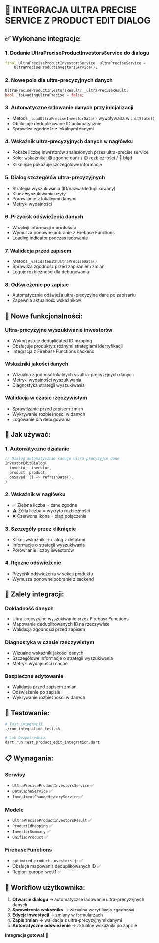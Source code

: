 # 🔗 INTEGRACJA ULTRA PRECISE SERVICE Z PRODUCT EDIT DIALOG

## ✅ **Wykonane integracje:**

### 1. **Dodanie UltraPreciseProductInvestorsService do dialogu**
```dart
final UltraPreciseProductInvestorsService _ultraPreciseService = 
    UltraPreciseProductInvestorsService();
```

### 2. **Nowe pola dla ultra-precyzyjnych danych**
```dart
UltraPreciseProductInvestorsResult? _ultraPreciseResult;
bool _isLoadingUltraPrecise = false;
```

### 3. **Automatyczne ładowanie danych przy inicjalizacji**
- Metoda `_loadUltraPreciseInvestorData()` wywoływana w `initState()`
- Obsługuje deduplikowane ID automatycznie
- Sprawdza zgodność z lokalnymi danymi

### 4. **Wskaźnik ultra-precyzyjnych danych w nagłówku**
- Pokaże liczbę inwestorów znalezionych przez ultra-precise service
- Kolor wskaźnika: 🟢 zgodne dane / 🟡 rozbieżności / 🔴 błąd
- Kliknięcie pokazuje szczegółowe informacje

### 5. **Dialog szczegółów ultra-precyzyjnych**
- Strategia wyszukiwania (ID/nazwa/deduplikowany)
- Klucz wyszukiwania użyty
- Porównanie z lokalnymi danymi
- Metryki wydajności

### 6. **Przycisk odświeżenia danych**
- W sekcji informacji o produkcie
- Wymusza ponowne pobranie z Firebase Functions
- Loading indicator podczas ładowania

### 7. **Walidacja przed zapisem**
- Metoda `_validateWithUltraPreciseData()`
- Sprawdza zgodność przed zapisaniem zmian
- Loguje rozbieżności dla debugowania

### 8. **Odświeżenie po zapisie**
- Automatycznie odświeża ultra-precyzyjne dane po zapisaniu
- Zapewnia aktualność wskaźników

## 🚀 **Nowe funkcjonalności:**

### **Ultra-precyzyjne wyszukiwanie inwestorów**
- Wykorzystuje deduplicated ID mapping
- Obsługuje produkty z różnymi strategiami identyfikacji
- Integracja z Firebase Functions backend

### **Wskaźniki jakości danych**
- Wizualna zgodność lokalnych vs ultra-precyzyjnych danych
- Metryki wydajności wyszukiwania
- Diagnostyka strategii wyszukiwania

### **Walidacja w czasie rzeczywistym**
- Sprawdzanie przed zapisem zmian
- Wykrywanie rozbieżności w danych
- Logowanie dla debugowania

## 🔧 **Jak używać:**

### **1. Automatyczne działanie**
```dart
// Dialog automatycznie ładuje ultra-precyzyjne dane
InvestorEditDialog(
  investor: investor,
  product: product,
  onSaved: () => refreshData(),
)
```

### **2. Wskaźnik w nagłówku**
- ✅ Zielona liczba = dane zgodne
- ⚠️ Żółta liczba = wykryto rozbieżności  
- ❌ Czerwona ikona = błąd połączenia

### **3. Szczegóły przez kliknięcie**
- Kliknij wskaźnik → dialog z detalami
- Informacje o strategii wyszukiwania
- Porównanie liczby inwestorów

### **4. Ręczne odświeżenie**
- Przycisk odświeżenia w sekcji produktu
- Wymusza ponowne pobranie z backend

## 🎯 **Zalety integracji:**

### **Dokładność danych**
- Ultra-precyzyjne wyszukiwanie przez Firebase Functions
- Mapowanie deduplikowanych ID na rzeczywiste
- Walidacja zgodności przed zapisem

### **Diagnostyka w czasie rzeczywistym**
- Wizualne wskaźniki jakości danych
- Szczegółowe informacje o strategii wyszukiwania
- Metryki wydajności i cache

### **Bezpieczne edytowanie**
- Walidacja przed zapisem zmian
- Odświeżenie po zapisie
- Wykrywanie rozbieżności w danych

## 🧪 **Testowanie:**

```bash
# Test integracji
./run_integration_test.sh

# Lub bezpośrednio:
dart run test_product_edit_integration.dart
```

## 📋 **Wymagania:**

### **Serwisy**
- `UltraPreciseProductInvestorsService` ✅
- `DataCacheService` ✅ 
- `InvestmentChangeHistoryService` ✅

### **Modele**
- `UltraPreciseProductInvestorsResult` ✅
- `ProductIdMapping` ✅
- `InvestorSummary` ✅
- `UnifiedProduct` ✅

### **Firebase Functions**
- `optimized-product-investors.js` ✅
- Obsługa mapowania deduplikowanych ID ✅
- Region: europe-west1 ✅

## 🔄 **Workflow użytkownika:**

1. **Otwarcie dialogu** → automatyczne ładowanie ultra-precyzyjnych danych
2. **Sprawdzenie wskaźnika** → wizualna weryfikacja zgodności  
3. **Edycja inwestycji** → zmiany w formularzach
4. **Zapis zmian** → walidacja z ultra-precyzyjnymi danymi
5. **Automatyczne odświeżenie** → aktualne wskaźniki po zapisie

**Integracja gotowa! 🎉**
